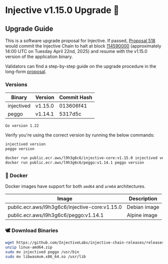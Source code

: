 # Injective v1.15.0 Upgrade 🥷

## Upgrade Guide

This is a software upgrade proposal for Injective. If passed, [Proposal 518](https://hub.injective.network/proposal/518/) would commit the Injective Chain to halt at block [114590000](https://www.mintscan.io/injective/blocks/114590000) (approximately 14:00 UTC on Tuesday April 22nd, 2025) and resume with the v1.15.0 version of the application binary.

Validators can find a step-by-step guide on the upgrade procedure in the long-form [proposal](https://docs.injective.network/nodes/validators/mainnet/canonical-chain-upgrades/canonical-1.15.0).


### Versions

| Binary    | Version |Commit Hash
| -------- | ------- |------- |
| injectived  | v1.15.0   |013606f41|
| peggo  | v1.14.1   |5317d5c|

`Go version 1.22`

Verify you're using the correct version by running the below commands:
```bash
injectived version
peggo version
```

```bash
docker run public.ecr.aws/l9h3g6c6/injective-core:v1.15.0 injectived version
docker run public.ecr.aws/l9h3g6c6/peggo:v1.14.1 peggo version
```

### 🐳 Docker

Docker images have support for both `amd64` and `arm64` architectures.

| Image    | Description |
| -------- | ------- |
| public.ecr.aws/l9h3g6c6/injective-core:v1.15.0 | Debian image |
| public.ecr.aws/l9h3g6c6/peggo:v1.14.1 | Alpine image |

### 🕊️ Download Binaries

```bash
wget https://github.com/InjectiveLabs/injective-chain-releases/releases/download/v1.15.0-1744722790/linux-amd64.zip
unzip linux-amd64.zip
sudo mv injectived peggo /usr/bin
sudo mv libwasmvm.x86_64.so /usr/lib
```

